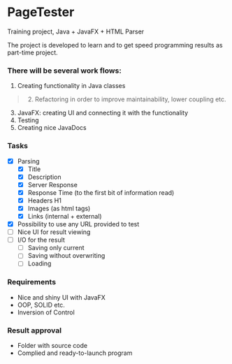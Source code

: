 # PageTester

Training project, Java + JavaFX + HTML Parser

The project is developed to learn and to get speed programming results as part-time project.

### There will be several work flows:
1. Creating functionality in Java classes
> 2. Refactoring in order to improve maintainability, lower coupling etc.
3. JavaFX: creating UI and connecting it with the functionality
4. Testing
5. Creating nice JavaDocs

### Tasks
- [x] Parsing
  - [x] Title
  - [x] Description
  - [x] Server Response
  - [x] Response Time (to the first bit of information read)
  - [x] Headers H1
  - [x] Images (as html tags)
  - [x] Links (internal + external)
- [x] Possibility to use any URL provided to test
- [ ] Nice UI for result viewing
- [ ] I/O for the result
  - [ ] Saving only current
  - [ ] Saving without overwriting
  - [ ] Loading

### Requirements
* Nice and shiny UI with JavaFX
* OOP, SOLID etc.
* Inversion of Control

### Result approval
* Folder with source code
* Complied and ready-to-launch program
